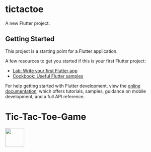 # tictactoe

A new Flutter project.

## Getting Started

This project is a starting point for a Flutter application.

A few resources to get you started if this is your first Flutter project:

- [Lab: Write your first Flutter app](https://docs.flutter.dev/get-started/codelab)
- [Cookbook: Useful Flutter samples](https://docs.flutter.dev/cookbook)

For help getting started with Flutter development, view the
[online documentation](https://docs.flutter.dev/), which offers tutorials,
samples, guidance on mobile development, and a full API reference.
# Tic-Tac-Toe-Game




<img src="![Simulator Screenshot - iPhone 14 Pro Max - 2023-08-01 at 01 43 08](https://github.com/ii9oh/Tic-Tac-Toe-Game/assets/98194640/be906fb1-acc8-4630-b7a8-2604ab4336b4)
" style=" width:60px ; height:60px "  >
